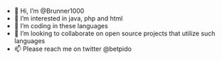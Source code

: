 - 👋 Hi, I’m @Brunner1000
- 👀 I’m interested in java, php and html
- 🌱 I’m coding in these languages
- 💞️ I’m looking to collaborate on open source projects that utilize such languages
- 📫 Please reach me on twitter @betpido

<!---
Brunner1000/Brunner1000 is a ✨ special ✨ repository because its `README.md` (this file) appears on your GitHub profile.
You can click the Preview link to take a look at your changes.
--->
